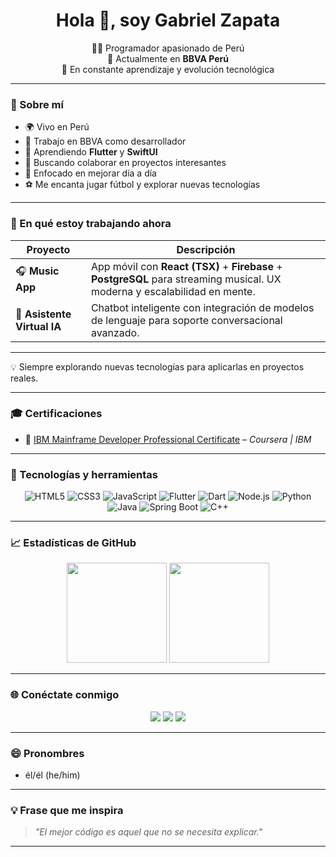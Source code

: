 <h1 align="center">Hola 👋, soy Gabriel Zapata</h1>

<p align="center">
  👨‍💻 Programador apasionado de Perú <br/>
  💼 Actualmente en <strong>BBVA Perú</strong> <br/>
  🚀 En constante aprendizaje y evolución tecnológica
</p>

---

### 🚀 Sobre mí

- 🌍 Vivo en Perú  
- 💼 Trabajo en BBVA como desarrollador  
- 📱 Aprendiendo **Flutter** y **SwiftUI**  
- 🤝 Buscando colaborar en proyectos interesantes  
- 🎯 Enfocado en mejorar día a día  
- ⚽ Me encanta jugar fútbol y explorar nuevas tecnologías  

---

### 🚧 En qué estoy trabajando ahora

| Proyecto | Descripción |
|---------|-------------|
| 🎧 **Music App** | App móvil con **React (TSX)** + **Firebase** + **PostgreSQL** para streaming musical. UX moderna y escalabilidad en mente. |
| 🤖 **Asistente Virtual IA** | Chatbot inteligente con integración de modelos de lenguaje para soporte conversacional avanzado. |

---

💡 Siempre explorando nuevas tecnologías para aplicarlas en proyectos reales.

---

### 🎓 Certificaciones

- 🧠 [IBM Mainframe Developer Professional Certificate](https://www.coursera.org/account/accomplishments/specialization/certificate/ER0D3LXLFV5A) – *Coursera | IBM*

---

### 🧠 Tecnologías y herramientas

<div align="center">

![HTML5](https://img.shields.io/badge/HTML5-E34F26?style=for-the-badge&logo=html5&logoColor=white)
![CSS3](https://img.shields.io/badge/CSS3-1572B6?style=for-the-badge&logo=css3&logoColor=white)
![JavaScript](https://img.shields.io/badge/JavaScript-F7DF1E?style=for-the-badge&logo=javascript&logoColor=black)
![Flutter](https://img.shields.io/badge/Flutter-02569B?style=for-the-badge&logo=flutter&logoColor=white)
![Dart](https://img.shields.io/badge/Dart-0175C2?style=for-the-badge&logo=dart&logoColor=white)
![Node.js](https://img.shields.io/badge/Node.js-339933?style=for-the-badge&logo=node.js&logoColor=white)
![Python](https://img.shields.io/badge/Python-3776AB?style=for-the-badge&logo=python&logoColor=white)
![Java](https://img.shields.io/badge/Java-007396?style=for-the-badge&logo=java&logoColor=white)
![Spring Boot](https://img.shields.io/badge/Spring_Boot-6DB33F?style=for-the-badge&logo=spring-boot&logoColor=white)
![C++](https://img.shields.io/badge/C++-00599C?style=for-the-badge&logo=c%2B%2B&logoColor=white)

</div>

---

### 📈 Estadísticas de GitHub

<div align="center">
  <img height="160em" src="https://github-readme-stats.vercel.app/api?username=angeldevmobile&show_icons=true&theme=tokyonight" />
  <img height="160em" src="https://github-readme-stats.vercel.app/api/top-langs/?username=angeldevmobile&layout=compact&theme=tokyonight"/>
</div>

---

### 🌐 Conéctate conmigo

<p align="center">
  <a href="https://linkedin.com/in/gabriel-zapata-239501287/"><img src="https://img.shields.io/badge/-LinkedIn-0077B5?style=for-the-badge&logo=linkedin&logoColor=white"/></a>
  <a href="mailto:zapata.axuariogabriel@gmail.com"><img src="https://img.shields.io/badge/-Email-D14836?style=for-the-badge&logo=gmail&logoColor=white"/></a>
  <a href="https://angel-dev-portfolio.netlify.app/"><img src="https://img.shields.io/badge/-Portfolio-000?style=for-the-badge&logo=vercel&logoColor=white"/></a>
</p>

---

### 😄 Pronombres

- él/él (he/him)

---

### 💡 Frase que me inspira

> *"El mejor código es aquel que no se necesita explicar."*

---
